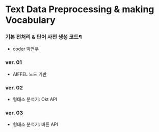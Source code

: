 # Text Data Preprocessing & making Vocabulary

### 기본 전처리 & 단어 사전 생성 코드¶
  - coder 박연우
### ver. 01
  - AIFFEL 노드 기반
### ver. 02
  - 형태소 분석기: Okt API
### ver. 03
  - 형태소 분석기: 바른 API
